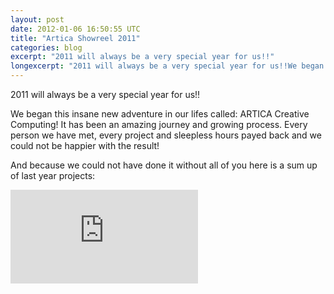 ```yaml
---
layout: post
date: 2012-01-06 16:50:55 UTC
title: "Artica Showreel 2011"
categories: blog
excerpt: "2011 will always be a very special year for us!!"
longexcerpt: "2011 will always be a very special year for us!!We began this insane new adventure in our lifes called: ARTICA Creative Computing! It has been an amazing journey and growing process. Every person we have met, every project and sleepless hours payed back and we could not be happier with the result!"
---
```


2011 will always be a very special year for us!!

We began this insane new adventure in our lifes called: ARTICA Creative Computing! It has been an amazing journey and growing process. Every person we have met, every project and sleepless hours payed back and we could not be happier with the result!

And because we could not have done it without all of you here is a sum up of last year projects:

<div class="video-container"><iframe src="http://www.youtube.com/embed/w4XIw0hWVZc" frameborder="0" allowfullscreen></iframe></div>
